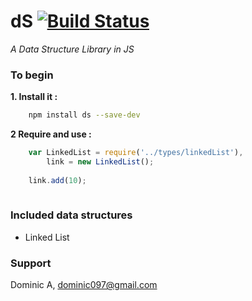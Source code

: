 # dS  [![Build Status](https://travis-ci.org/dominic097/dS.svg?branch=master)](https://travis-ci.org/dominic097/dS)
 _A Data Structure Library in JS_
 
### To begin

 **1. Install it :**

```bash
	npm install ds --save-dev
```
**2 Require and use :**

```js	
    var LinkedList = require('../types/linkedList'),
    	link = new LinkedList();
    
    link.add(10);
    
```

### Included data structures

- Linked List


### Support
Dominic A, [dominic097@gmail.com](mailto:dominic097@gmail.com)
